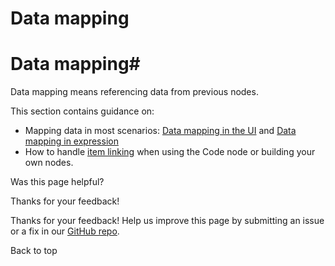 # Data mapping

[ ](https://github.com/n8n-io/n8n-docs/edit/main/docs/data/data-mapping/index.md "Edit this page")

# Data mapping#

Data mapping means referencing data from previous nodes. 

This section contains guidance on:

  * Mapping data in most scenarios: [Data mapping in the UI](data-mapping-ui/) and [Data mapping in expression](data-mapping-expressions/)
  * How to handle [item linking](data-item-linking/) when using the Code node or building your own nodes. 

Was this page helpful? 

Thanks for your feedback! 

Thanks for your feedback! Help us improve this page by submitting an issue or a fix in our [GitHub repo](https://github.com/n8n-io/n8n-docs). 

Back to top 
